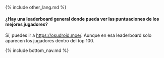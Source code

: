 {% include other_lang.md %}

#### ¿Hay una leaderboard general donde pueda ver las puntuaciones de los mejores jugadores?

Sí, puedes ir a https://osudroid.moe/. Aunque en esa leaderboard solo aparecen los jugadores dentro del top 100.

<!-- Don't touch this part thank you -->
{% include bottom_nav.md %}